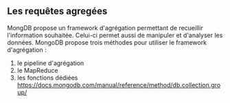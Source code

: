 ## Les requêtes agregées

MongDB propose un framework d'agrégation permettant de recueillir l'information souhaitée. Celui-ci permet aussi de manipuler et 
d'analyser les données. MongoDB propose trois méthodes pour utiliser le framework d'agrégation :
1) le pipeline d'agrégation
2) le MapReduce
3) les fonctions dédiées
https://docs.mongodb.com/manual/reference/method/db.collection.group/

